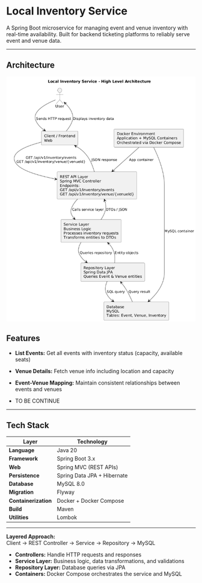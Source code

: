 # Local Inventory Service

A Spring Boot microservice for managing event and venue inventory with real-time availability. Built for backend ticketing platforms to reliably serve event and venue data.

---

## Architecture

![Architecture](localinventory.png)

## Features

- **List Events:** Get all events with inventory status (capacity, available seats)
- **Venue Details:** Fetch venue info including location and capacity
- **Event-Venue Mapping:** Maintain consistent relationships between events and venues

- TO BE CONTINUE 
---

## Tech Stack

| Layer | Technology |
|-------|-----------|
| **Language** | Java 20 |
| **Framework** | Spring Boot 3.x |
| **Web** | Spring MVC (REST APIs) |
| **Persistence** | Spring Data JPA + Hibernate |
| **Database** | MySQL 8.0 |
| **Migration** | Flyway |
| **Containerization** | Docker + Docker Compose |
| **Build** | Maven |
| **Utilities** | Lombok |

---



**Layered Approach:**  
Client → REST Controller → Service → Repository → MySQL
- **Controllers:** Handle HTTP requests and responses
- **Service Layer:** Business logic, data transformations, and validations
- **Repository Layer:** Database queries via JPA
- **Containers:** Docker Compose orchestrates the service and MySQL

